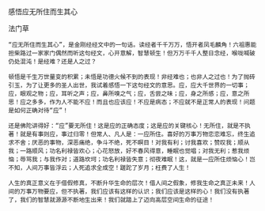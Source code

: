 感悟应无所住而生其心

法门草


    “应无所住而生其心”，是金刚经经文中的一句话。读经者千千万万，悟开者凤毛麟角！六祖惠能担柴路过一家家门偶然而听这句经文，心开意解，智慧顿生！但万万千千人整日念经，喉咙喊破仍处混沌！是经难？还是人之过？

    顿悟是千生万世量变的积累；未悟是功德火候不到的表现！非经难也；也非人之过也！为了抛砖引玉，为了让更多的圣人出世，我试着感悟一下这句经文的意思。应，应大千世界的一切事；应，眼观之物；应，耳听之声；应，鼻所嗅之气；应，舌尝之味；应，身之所感；应，意之所思！应之多多，作为人不能不应！而且也应该应！不应是病态；不应就不是正常人的表现！问题是如何正确对待“应”！

    还是佛陀讲得好：“应”要无所住！这是应的正确态度；这是应的关键核心！无所住，就是不执著！就是有事则应，事过归零！但常人、凡人是：一应所住。喜好的万事万物恋恋难忘，终生追求不舍；厌恶的事物，深恶痛绝，争斗不绝，死不瞑目！对我有利；讨我喜欢；赞叹我；顺从我；一路顺风；功名利禄皆欢心；心花怒放，好不春风得意，睡眠也觉唱；对我无利；惹我烦恼；辱骂我；与我作对；道路坎坷；功名利禄皆失意；彻夜难眠！这，就是一应所住烦恼心！岂不知，人间万事皆浮云；人死追求全成空！蹉跎了岁月；枉费了人生！

    人生的真正意义在于借假修真，不断升华生命的层次！借人间之假象，修我生命之真正未来！人间的万事万物要应，但不执著，我们应该有这样的认识；我们应该是这样的心！我们没有执著了，我们的智慧就源源不断地生出来！我们就踏上了迈向高层空间生命的征途！



